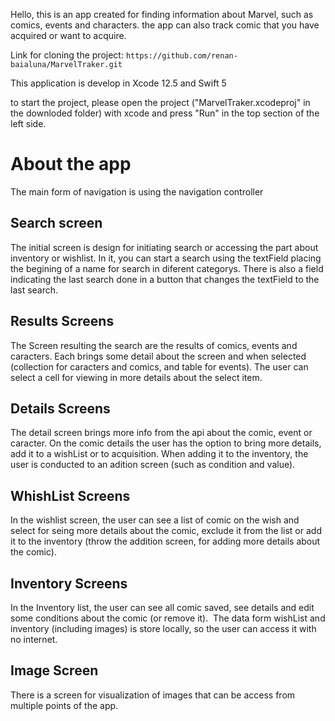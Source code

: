 

Hello, this is an app created for finding information about Marvel, such as comics, events and characters. the app can also track comic that you have acquired or want to acquire.

Link for cloning the project:
`https://github.com/renan-baialuna/MarvelTraker.git`

This application is develop in Xcode 12.5 and Swift 5

to start the project, please open the project ("MarvelTraker.xcodeproj" in the downloded folder) with xcode and press "Run" in the top section of the left side.

# About the app

The main form of navigation is using the navigation controller

## Search screen

The initial screen is design for initiating search or accessing the part about inventory or wishlist. In it, you can start a search using the textField placing the begining of a name for search in diferent categorys. There is also a field indicating the last search done in a button that changes the textField to the last search.

## Results Screens

The Screen resulting the search are the results of comics, events and caracters. Each brings some detail about the screen and when selected (collection for caracters and comics, and table for events). The user can select a cell for viewing in more details about the select item.

## Details Screens

The detail screen brings more info from the api about the comic, event or caracter. 
On the comic details the user has the option to bring more details, add it to a wishList or to acquisition. When adding it to the inventory, the user is conducted to an adition screen (such as condition and value).

## WhishList Screens

In the wishlist screen, the user can see a list of comic on the wish and select for seing more details about the comic, exclude it from the list or add it to the inventory (throw the addition screen, for adding more details about the comic).

## Inventory Screens

In the Inventory list, the user can see all comic saved, see details and edit some conditions about the comic (or remove it). 
The data form wishList and inventory (including images) is store locally, so the user can access it with no internet.

## Image Screen

There is a screen for visualization of images that can be access from multiple points of the app.
